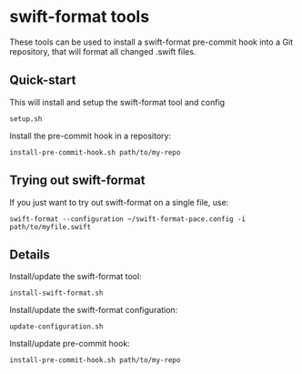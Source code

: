 # swift-format tools

These tools can be used to install a swift-format pre-commit hook into a Git repository, that will format all changed .swift files.

## Quick-start

This will install and setup the swift-format tool and config

`setup.sh`

Install the pre-commit hook in a repository:

`install-pre-commit-hook.sh path/to/my-repo`

## Trying out swift-format

If you just want to try out swift-format on a single file, use:

`swift-format --configuration ~/swift-format-pace.config -i path/to/myfile.swift`

## Details

Install/update the swift-format tool:

`install-swift-format.sh`

Install/update the swift-format configuration:

`update-configuration.sh`

Install/update pre-commit hook:

`install-pre-commit-hook.sh path/to/my-repo`
